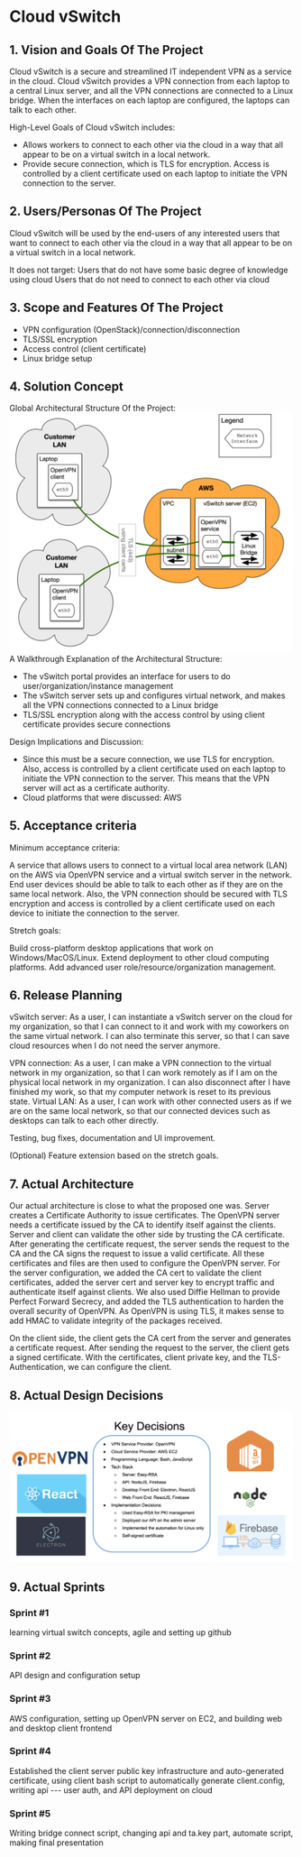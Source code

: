 # Cloud vSwitch

## 1. Vision and Goals Of The Project
Cloud vSwitch is a secure and streamlined IT independent VPN as a service in the cloud. Cloud vSwitch provides a VPN connection from each laptop to a central Linux server, and all the VPN connections are connected to a Linux bridge. When the interfaces on each laptop are configured, the laptops can talk to each other. 

High-Level Goals of Cloud vSwitch includes: 
* Allows workers to connect to each other via the cloud in a way that all appear to be on a virtual switch in a local network.
* Provide secure connection, which is TLS for encryption. Access is controlled by a client certificate used on each laptop to initiate the VPN connection to the server. 

## 2. Users/Personas Of The Project
Cloud vSwitch will be used by the end-users of any interested users that want to connect to each other via the cloud in a way that all appear to be on a virtual switch in a local network.

It does not target:
Users that do not have some basic degree of knowledge using cloud
Users that do not need to connect to each other via cloud

## 3. Scope and Features Of The Project
* VPN configuration (OpenStack)/connection/disconnection
* TLS/SSL encryption
* Access control (client certificate)
* Linux bridge setup


## 4. Solution Concept
Global Architectural Structure Of the Project:
![wireframe](./vSwitch-general.png)
A Walkthrough Explanation of the Architectural Structure:
* The vSwitch portal provides an interface for users to do user/organization/instance management
* The vSwitch server sets up and configures virtual network, and makes all the VPN connections connected to a Linux bridge
* TLS/SSL encryption along with the access control by using client certificate provides secure connections

Design Implications and Discussion:
* Since this must be a secure connection, we use TLS for encryption. Also, access is controlled by a client certificate used on each laptop to initiate the VPN connection to the server. This means that the VPN server will act as a certificate authority.
* Cloud platforms that were discussed: AWS

## 5. Acceptance criteria
Minimum acceptance criteria:

A service that allows users to connect to a virtual local area network (LAN) on the AWS via OpenVPN service and a virtual switch server in the network. 
End user devices should be able to talk to each other as if they are on the same local network. Also, the VPN connection should be secured with TLS encryption and access is controlled by a client certificate used on each device to initiate the connection to the server.

Stretch goals:

Build cross-platform desktop applications that work on Windows/MacOS/Linux.
Extend deployment to other cloud computing platforms.
Add advanced user role/resource/organization management.

## 6. Release Planning
vSwitch server:
As a user, I can instantiate a vSwitch server on the cloud for my organization, so that I can connect to it and work with my coworkers on the same virtual network. I can also terminate this server, so that I can save cloud resources when I do not need the server anymore. 

VPN connection: 
As a user, I can make a VPN connection to the virtual network in my organization, so that I can work remotely as if I am on the physical local network in my organization. I can also disconnect after I have finished my work, so that my computer network is reset to its previous state.
Virtual LAN:
As a user, I can work with other connected users as if we are on the same local network, so that our connected devices such as desktops can talk to each other directly.

Testing, bug fixes, documentation and UI improvement. 

(Optional)
Feature extension based on the stretch goals.

## 7. Actual Architecture
Our actual architecture is close to what the proposed one was. Server creates a Certificate Authority to issue certificates. The OpenVPN server needs a certificate issued by the CA to identify itself against the clients. Server and client can validate the other side by trusting the CA certificate. After generating the certificate request, the server sends the request to the CA and the CA signs the request to issue a valid certificate. All these certificates and files are then used to configure the OpenVPN server. For the server configuration, we added the CA cert to validate the client certificates, added the server cert and server key to encrypt traffic and authenticate itself against clients. We also used Diffie Hellman to provide Perfect Forward Secrecy, and added the TLS authentication to harden the overall security of OpenVPN. As OpenVPN is using TLS, it makes sense to add HMAC to validate integrity of the packages received.

On the client side, the client gets the CA cert from the server and generates a certificate request. After sending the request to the server, the client gets a signed certificate. With the certificates, client private key, and the TLS-Authentication, we can configure the client.

## 8. Actual Design Decisions
![wireframe](./design-decisions.png)

## 9. Actual Sprints
### Sprint #1
learning virtual switch concepts, agile and setting up github
### Sprint #2
API design and configuration setup
### Sprint #3
AWS configuration, setting up OpenVPN server on EC2, and building web and desktop client frontend
### Sprint #4
Established the client server public key infrastructure and auto-generated certificate, using client bash script to automatically generate client.config, writing api --- user auth, and API deployment on cloud
### Sprint #5
Writing bridge connect script, changing api and ta.key part, automate script, making final presentation




